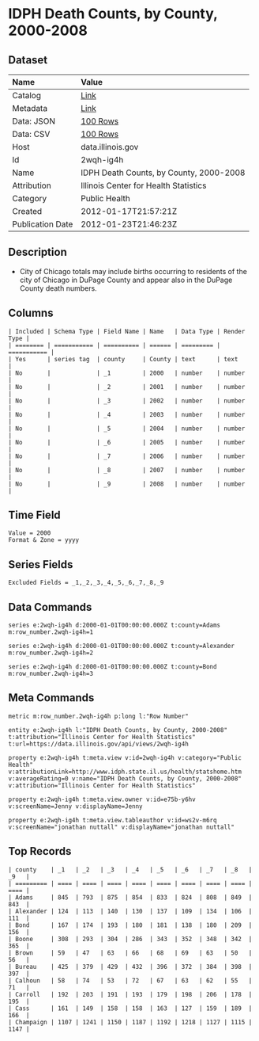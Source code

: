 # IDPH Death Counts, by County, 2000-2008

## Dataset

| Name | Value |
| :--- | :---- |
| Catalog | [Link](https://catalog.data.gov/dataset/idph-death-counts-by-county-2000-2008-cc1ea) |
| Metadata | [Link](https://data.illinois.gov/api/views/2wqh-ig4h) |
| Data: JSON | [100 Rows](https://data.illinois.gov/api/views/2wqh-ig4h/rows.json?max_rows=100) |
| Data: CSV | [100 Rows](https://data.illinois.gov/api/views/2wqh-ig4h/rows.csv?max_rows=100) |
| Host | data.illinois.gov |
| Id | 2wqh-ig4h |
| Name | IDPH Death Counts, by County, 2000-2008 |
| Attribution | Illinois Center for Health Statistics |
| Category | Public Health |
| Created | 2012-01-17T21:57:21Z |
| Publication Date | 2012-01-23T21:46:23Z |

## Description

* City of Chicago totals may include births occurring to residents of the city of Chicago in DuPage County and appear also in the DuPage County death numbers.

## Columns

```ls
| Included | Schema Type | Field Name | Name   | Data Type | Render Type |
| ======== | =========== | ========== | ====== | ========= | =========== |
| Yes      | series tag  | county     | County | text      | text        |
| No       |             | _1         | 2000   | number    | number      |
| No       |             | _2         | 2001   | number    | number      |
| No       |             | _3         | 2002   | number    | number      |
| No       |             | _4         | 2003   | number    | number      |
| No       |             | _5         | 2004   | number    | number      |
| No       |             | _6         | 2005   | number    | number      |
| No       |             | _7         | 2006   | number    | number      |
| No       |             | _8         | 2007   | number    | number      |
| No       |             | _9         | 2008   | number    | number      |
```

## Time Field

```ls
Value = 2000
Format & Zone = yyyy
```

## Series Fields

```ls
Excluded Fields = _1,_2,_3,_4,_5,_6,_7,_8,_9
```

## Data Commands

```ls
series e:2wqh-ig4h d:2000-01-01T00:00:00.000Z t:county=Adams m:row_number.2wqh-ig4h=1

series e:2wqh-ig4h d:2000-01-01T00:00:00.000Z t:county=Alexander m:row_number.2wqh-ig4h=2

series e:2wqh-ig4h d:2000-01-01T00:00:00.000Z t:county=Bond m:row_number.2wqh-ig4h=3
```

## Meta Commands

```ls
metric m:row_number.2wqh-ig4h p:long l:"Row Number"

entity e:2wqh-ig4h l:"IDPH Death Counts, by County, 2000-2008" t:attribution="Illinois Center for Health Statistics" t:url=https://data.illinois.gov/api/views/2wqh-ig4h

property e:2wqh-ig4h t:meta.view v:id=2wqh-ig4h v:category="Public Health" v:attributionLink=http://www.idph.state.il.us/health/statshome.htm v:averageRating=0 v:name="IDPH Death Counts, by County, 2000-2008" v:attribution="Illinois Center for Health Statistics"

property e:2wqh-ig4h t:meta.view.owner v:id=e75b-y6hv v:screenName=Jenny v:displayName=Jenny

property e:2wqh-ig4h t:meta.view.tableauthor v:id=ws2v-m6rq v:screenName="jonathan nuttall" v:displayName="jonathan nuttall"
```

## Top Records

```ls
| county    | _1   | _2   | _3   | _4   | _5   | _6   | _7   | _8   | _9   | 
| ========= | ==== | ==== | ==== | ==== | ==== | ==== | ==== | ==== | ==== | 
| Adams     | 845  | 793  | 875  | 854  | 833  | 824  | 808  | 849  | 843  | 
| Alexander | 124  | 113  | 140  | 130  | 137  | 109  | 134  | 106  | 111  | 
| Bond      | 167  | 174  | 193  | 180  | 181  | 138  | 180  | 209  | 156  | 
| Boone     | 308  | 293  | 304  | 286  | 343  | 352  | 348  | 342  | 365  | 
| Brown     | 59   | 47   | 63   | 66   | 68   | 69   | 63   | 50   | 56   | 
| Bureau    | 425  | 379  | 429  | 432  | 396  | 372  | 384  | 398  | 397  | 
| Calhoun   | 58   | 74   | 53   | 72   | 67   | 63   | 62   | 55   | 71   | 
| Carroll   | 192  | 203  | 191  | 193  | 179  | 198  | 206  | 178  | 195  | 
| Cass      | 161  | 149  | 158  | 158  | 163  | 127  | 159  | 189  | 166  | 
| Champaign | 1107 | 1241 | 1150 | 1187 | 1192 | 1218 | 1127 | 1115 | 1147 | 
```